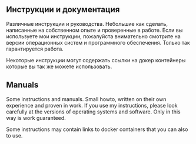 ## Инструкции и документация

Различные инструкции и руководства. Небольшие как сделать, написанные на собственном опыте и проверенные в работе. Если вы используете мои инструкции, пожалуйста внимательно смотрите на версии операционных систем и программного обеспечения. Только так гарантируется работа.

Некоторые инструкции могут содержать ссылки на докер контейнеры которые вы так же можете использовать.

## Manuals

Some instructions and manuals. Small howto, written on their own experience and proven in work. If you use my instructions, please look carefully at the versions of operating systems and software. Only in this way is work guaranteed.

Some instructions may contain links to docker containers that you can also to use.
